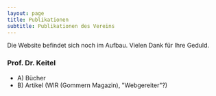 ```yaml
---
layout: page
title: Publikationen
subtitle: Publikationen des Vereins
---
```


Die Website befindet sich noch im Aufbau. Vielen Dank für Ihre Geduld. 

### Prof. Dr. Keitel


- A) Bücher
- B) Artikel (WIR (Gommern Magazin), "Webgereiter"?)
